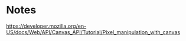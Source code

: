 # Notes

https://developer.mozilla.org/en-US/docs/Web/API/Canvas_API/Tutorial/Pixel_manipulation_with_canvas


